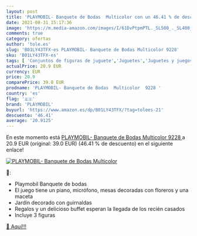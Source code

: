 ```yaml
---
layout: post
title: 'PLAYMOBIL- Banquete de Bodas  Multicolor con un 46.41 % de descuento'
date: 2021-08-31 15:17:36
image: 'https://m.media-amazon.com/images/I/61DvPtpmPTL._SL500_._SL400_.jpg'
comments: true
category: ofertas
author: 'tole.es'
slug: 'B01LY43TFX-es PLAYMOBIL- Banquete de Bodas Multicolor 9228'
sku: 'B01LY43TFX-es'
tags: [ 'Conjuntos de figuras de juguete','Juguetes','Juguetes y juegos','Muñecos y figuras','playmobil','playmobil-', ]
actualPrice: 20.9 EUR
currency: EUR
price: 20.9
comparePrice: 39.0 EUR
prodname: 'PLAYMOBIL- Banquete de Bodas  Multicolor  9228 '
country: 'es'
flag: '🇪🇸'
brand: 'PLAYMOBIL'
buyurl: 'https://www.amazon.es/dp/B01LY43TFX/?tag=tolees-21'
descuento: '46.41'
average: '20.9125'
---
```


En este momento está [PLAYMOBIL- Banquete de Bodas  Multicolor  9228 ](https://www.amazon.es/dp/B01LY43TFX/?tag=tolees-21) a 20.9 EUR (original: 39.0 EUR) (46.41 %  de descuento) en el siguiente enlace!

[![PLAYMOBIL- Banquete de Bodas  Multicolor](https://m.media-amazon.com/images/I/61DvPtpmPTL._SL500_._SL400_.jpg)](https://www.amazon.es/dp/B01LY43TFX/?tag=tolees-21)

🔎:

- Playmobil Banquete de bodas
- El juego tiene un piano, micrófono, mesas decoradas con floreros y una maceta
- Jardín decorado con guirnaldas
- Regalos y un delicioso buffet esperan la llegada de los recién casados
- Incluye 3 figuras

[🛒 Aquí!!!](https://www.amazon.es/dp/B01LY43TFX/?tag=tolees-21)
